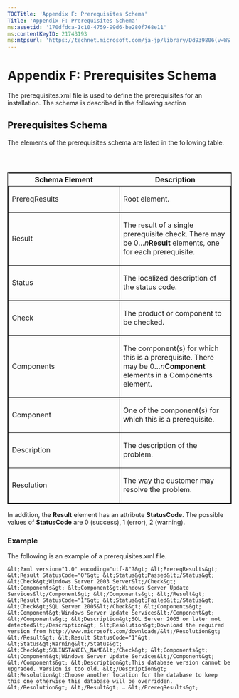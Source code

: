 ```yaml
---
TOCTitle: 'Appendix F: Prerequisites Schema'
Title: 'Appendix F: Prerequisites Schema'
ms:assetid: '170dfdca-1c10-4759-99d6-be280f768e11'
ms:contentKeyID: 21743193
ms:mtpsurl: 'https://technet.microsoft.com/ja-jp/library/Dd939806(v=WS.10)'
---
```


Appendix F: Prerequisites Schema
================================

The prerequisites.xml file is used to define the prerequisites for an installation. The schema is described in the following section

Prerequisites Schema
--------------------

The elements of the prerequisites schema are listed in the following table.

###  

<p> </p>
<table style="border:1px solid black;">
<colgroup>
<col width="50%" />
<col width="50%" />
</colgroup>
<thead>
<tr class="header">
<th>Schema Element</th>
<th>Description</th>
</tr>
</thead>
<tbody>
<tr class="odd">
<td style="border:1px solid black;"><p>PrereqResults</p></td>
<td style="border:1px solid black;"><p>Root element.</p></td>
</tr>
<tr class="even">
<td style="border:1px solid black;"><p>Result</p></td>
<td style="border:1px solid black;"><p>The result of a single prerequisite check. There may be 0…<em>n</em><strong>Result</strong> elements, one for each prerequisite.</p></td>
</tr>
<tr class="odd">
<td style="border:1px solid black;"><p>Status</p></td>
<td style="border:1px solid black;"><p>The localized description of the status code.</p></td>
</tr>
<tr class="even">
<td style="border:1px solid black;"><p>Check</p></td>
<td style="border:1px solid black;"><p>The product or component to be checked.</p></td>
</tr>
<tr class="odd">
<td style="border:1px solid black;"><p>Components</p></td>
<td style="border:1px solid black;"><p>The component(s) for which this is a prerequisite. There may be 0…<em>n</em><strong>Component</strong> elements in a Components element.</p></td>
</tr>
<tr class="even">
<td style="border:1px solid black;"><p>Component</p></td>
<td style="border:1px solid black;"><p>One of the component(s) for which this is a prerequisite.</p></td>
</tr>
<tr class="odd">
<td style="border:1px solid black;"><p>Description</p></td>
<td style="border:1px solid black;"><p>The description of the problem.</p></td>
</tr>
<tr class="even">
<td style="border:1px solid black;"><p>Resolution</p></td>
<td style="border:1px solid black;"><p>The way the customer may resolve the problem.</p></td>
</tr>
</tbody>
</table>
  
In addition, the **Result** element has an attribute **StatusCode**. The possible values of **StatusCode** are 0 (success), 1 (error), 2 (warning).
  
### Example
  
The following is an example of a prerequisites.xml file.
  
```  
&lt;?xml version="1.0" encoding="utf-8"?&gt; &lt;PrereqResults&gt; &lt;Result StatusCode="0"&gt; &lt;Status&gt;Passed&lt;/Status&gt; &lt;Check&gt;Windows Server 2003 Server&lt;/Check&gt; &lt;Components&gt; &lt;Component&gt;Windows Server Update Services&lt;/Component&gt; &lt;/Components&gt; &lt;/Result&gt; &lt;Result StatusCode="1"&gt; &lt;Status&gt;Failed&lt;/Status&gt; &lt;Check&gt;SQL Server 2005&lt;/Check&gt; &lt;Components&gt; &lt;Component&gt;Windows Server Update Services&lt;/Component&gt; &lt;/Components&gt; &lt;Description&gt;SQL Server 2005 or later not detected&lt;/Description&gt; &lt;Resolution&gt;Download the required version from http://www.microsoft.com/downloads/&lt;/Resolution&gt; &lt;/Result&gt; &lt;Result StatusCode="1"&gt; &lt;Status&gt;Warning&lt;/Status&gt; &lt;Check&gt;SQLINSTANCE\_NAME&lt;/Check&gt; &lt;Components&gt; &lt;Component&gt;Windows Server Update Services&lt;/Component&gt; &lt;/Components&gt; &lt;Description&gt;This database version cannot be upgraded. Version is too old. &lt;/Description&gt; &lt;Resolution&gt;Choose another location for the database to keep this one otherwise this database will be overridden. &lt;/Resolution&gt; &lt;/Result&gt; … &lt;/PrereqResults&gt;  
```

